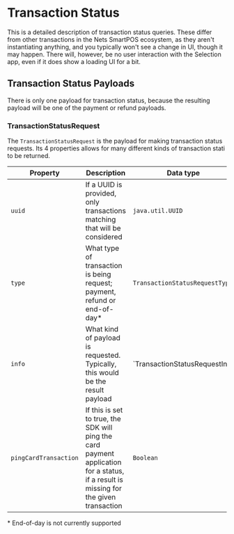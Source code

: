 # Transaction Status

This is a detailed description of transaction status queries. These differ from
other transactions in the Nets SmartPOS ecosystem, as they aren't instantiating
anything, and you typically won't see a change in UI, though it may happen. 
There will, however, be no user interaction with the Selection app, even if it
does show a loading UI for a bit.

## Transaction Status Payloads

There is only one payload for transaction status, because the resulting payload
will be one of the payment or refund payloads.

### TransactionStatusRequest

The `TransactionStatusRequest` is the payload for making transaction status
requests. Its 4 properties allows for many different kinds of transaction stati
to be returned.

|Property|Description|Data type|Required|
|--------|-----------|---------|--------|
|`uuid`|If a UUID is provided, only transactions matching that will be considered|`java.util.UUID`|No|
|`type`|What type of transaction is being request; payment, refund or end-of-day\*|`TransactionStatusRequestType`|Yes|
|`info`|What kind of payload is requested. Typically, this would be the result payload|`TransactionStatusRequestInfo|Yes|
|`pingCardTransaction`|If this is set to true, the SDK will ping the card payment application for a status, if a result is missing for the given transaction|`Boolean`|Yes|

\* End-of-day is not currently supported
